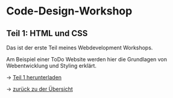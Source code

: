 # Code-Design-Workshop
## Teil 1: HTML und CSS

Das ist der erste Teil meines Webdevelopment Workshops.

Am Beispiel einer ToDo Website werden hier die Grundlagen von Webentwicklung und Styling erklärt.

→  [Teil 1 herunterladen](https://github.com/KaiserRuben/Code-Design-Workshop/archive/refs/heads/Part_1.zip)

→ [zurück zu der Übersicht](https://github.com/KaiserRuben/Code-Design-Workshop/blob/main/README.md)